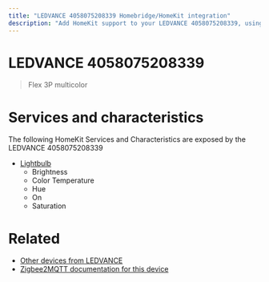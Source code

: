 ```yaml
---
title: "LEDVANCE 4058075208339 Homebridge/HomeKit integration"
description: "Add HomeKit support to your LEDVANCE 4058075208339, using Homebridge, Zigbee2MQTT and homebridge-z2m."
---
```

<!---
This file has been GENERATED using src/docgen/docgen.ts
DO NOT EDIT THIS FILE MANUALLY!
-->
# LEDVANCE 4058075208339
> Flex 3P multicolor


# Services and characteristics
The following HomeKit Services and Characteristics are exposed by
the LEDVANCE 4058075208339

* [Lightbulb](../../light.md)
  * Brightness
  * Color Temperature
  * Hue
  * On
  * Saturation


# Related
* [Other devices from LEDVANCE](../index.md#ledvance)
* [Zigbee2MQTT documentation for this device](https://www.zigbee2mqtt.io/devices/4058075208339.html)